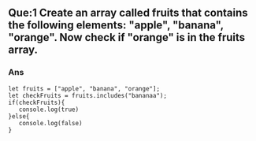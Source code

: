 ## Que:1 Create an array called fruits that contains the following elements: "apple", "banana", "orange". Now check if "orange" is in the fruits array.

### Ans
 ```
 let fruits = ["apple", "banana", "orange"];
let checkFruits = fruits.includes("bananaa");
if(checkFruits){
    console.log(true)
}else{
    console.log(false)
}
```